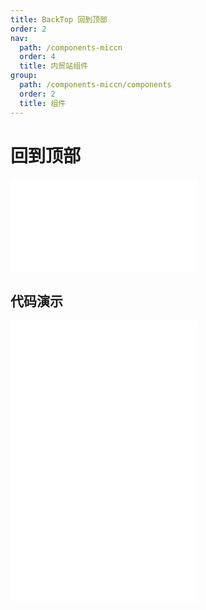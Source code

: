 ```yaml
---
title: BackTop 回到顶部
order: 2
nav:
  path: /components-miccn
  order: 4
  title: 内贸站组件
group:
  path: /components-miccn/components
  order: 2
  title: 组件
---
```


# 回到顶部

<div>
<embed src="@docs-common/back-top/index.md"></embed>
</div>
        
## 代码演示

<Row gutter=8>

  <Col span=12>
    
  <div class="code-box"><embed src="@abiz-rc-miccn/back-top/demo/basic-back-top-miccn.md"></embed></div>
          
  </Col>
          
  <Col span=12>
    
  <div class="code-box"><embed src="@abiz-rc-miccn/back-top/demo/custom-back-top-miccn.md"></embed></div>
          
  </Col>
          
</Row>
        
<div><embed src="@docs-common/back-top/index-api.md"></embed><div>
